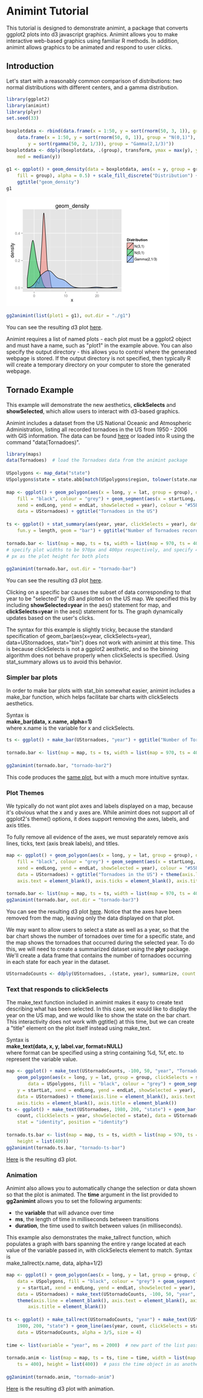 Animint Tutorial
========================================================

This tutorial is designed to demonstrate animint, a package that converts ggplot2 plots into d3 javascript graphics. Animint allows you to make interactive web-based graphics using familiar R methods. In addition, animint allows graphics to be animated and respond to user clicks.


Introduction 
---------------------------------------------------------
Let's start with a reasonably common comparison of distributions: two normal distributions with different centers, and a gamma distribution. 


```r
library(ggplot2)
library(animint)
library(plyr)
set.seed(33)

boxplotdata <- rbind(data.frame(x = 1:50, y = sort(rnorm(50, 3, 1)), group = "N(3,1)"), 
    data.frame(x = 1:50, y = sort(rnorm(50, 0, 1)), group = "N(0,1)"), data.frame(x = 1:50, 
        y = sort(rgamma(50, 2, 1/3)), group = "Gamma(2,1/3)"))
boxplotdata <- ddply(boxplotdata, .(group), transform, ymax = max(y), ymin = min(y), 
    med = median(y))

g1 <- ggplot() + geom_density(data = boxplotdata, aes(x = y, group = group, 
    fill = group), alpha = 0.5) + scale_fill_discrete("Distribution") + xlab("x") + 
    ggtitle("geom_density")
g1
```

![plot of chunk unnamed-chunk-1](figure/unnamed-chunk-1.png) 

```r
gg2animint(list(plot1 = g1), out.dir = "./g1")
```


You can see the resulting d3 plot [here](g1/index.html).

Animint requires a list of named plots - each plot must be a ggplot2 object and must have a name, such as "plot1" in the example above. You can also specify the output directory - this allows you to control where the generated webpage is stored. If the output directory is not specified, then typically R will create a temporary directory on your computer to store the generated webpage. 


Tornado Example
----------------------------------------------------------
This example will demonstrate the new aesthetics, **clickSelects** and **showSelected**, which allow users to interact with d3-based graphics. 

Animint includes a dataset from the US National Oceanic and Atmospheric Administration, listing all recorded tornadoes in the US from 1950 - 2006 with GIS information. The data can be found [here](http://www.spc.noaa.gov/wcm/#data) or loaded into R using the command "data(Tornadoes)". 


```r
library(maps)
data(Tornadoes)  # load the Tornadoes data from the animint package

USpolygons <- map_data("state")
USpolygons$state = state.abb[match(USpolygons$region, tolower(state.name))]

map <- ggplot() + geom_polygon(aes(x = long, y = lat, group = group), data = USpolygons, 
    fill = "black", colour = "grey") + geom_segment(aes(x = startLong, y = startLat, 
    xend = endLong, yend = endLat, showSelected = year), colour = "#55B1F7", 
    data = UStornadoes) + ggtitle("Tornadoes in the US")

ts <- ggplot() + stat_summary(aes(year, year, clickSelects = year), data = UStornadoes, 
    fun.y = length, geom = "bar") + ggtitle("Number of Tornadoes recorded in the US, 1950-2006")

tornado.bar <- list(map = map, ts = ts, width = list(map = 970, ts = 400), height = list(400))
# specify plot widths to be 970px and 400px respectively, and specify 400
# px as the plot height for both plots

gg2animint(tornado.bar, out.dir = "tornado-bar")
```

You can see the resulting d3 plot [here](tornado-bar/index.html). 

Clicking on a specific bar causes the subset of data corresponding to that year to be "selected" by d3 and plotted on the US map. We specified this by including **showSelected=year** in the aes() statement for map, and **clickSelects=year** in the aes() statement for ts. The graph dynamically updates based on the user's clicks. 

The syntax for this example is slightly tricky, because the standard specification of geom\_bar(aes(x=year, clickSelects=year), data=UStornadoes, stat="bin") does not work with animint at this time. This is because clickSelects is not a ggplot2 aesthetic, and so the binning algorithm does not behave properly when clickSelects is specified. Using stat\_summary allows us to avoid this behavior. 


### Simpler bar plots
In order to make bar plots with stat\_bin somewhat easier, animint includes a make\_bar function, which helps facilitate bar charts with clickSelects aesthetics. 

Syntax is  
**make\_bar(data, x.name, alpha=1)**  
where x.name is the variable for x and clickSelects. 


```r
ts <- ggplot() + make_bar(UStornadoes, "year") + ggtitle("Number of Tornadoes recorded in the US, 1950-2006")

tornado.bar <- list(map = map, ts = ts, width = list(map = 970, ts = 400), height = list(400))

gg2animint(tornado.bar, "tornado-bar2")
```

This code produces the [same plot](tornado-bar2/index.html), but with a much more intuitive syntax. 

### Plot Themes
We typically do not want plot axes and labels displayed on a map, because it's obvious what the x and y axes are. While animint does not support all of ggplot2's theme() options, it does support removing the axes, labels, and axis titles. 

To fully remove all evidence of the axes, we must separately remove axis lines, ticks, text (axis break labels), and titles. 

```r
map <- ggplot() + geom_polygon(aes(x = long, y = lat, group = group), data = USpolygons, 
    fill = "black", colour = "grey") + geom_segment(aes(x = startLong, y = startLat, 
    xend = endLong, yend = endLat, showSelected = year), colour = "#55B1F7", 
    data = UStornadoes) + ggtitle("Tornadoes in the US") + theme(axis.line = element_blank(), 
    axis.text = element_blank(), axis.ticks = element_blank(), axis.title = element_blank())

tornado.bar <- list(map = map, ts = ts, width = list(map = 970, ts = 400), height = list(400))
gg2animint(tornado.bar, out.dir = "tornado-bar3")
```

You can see the resulting d3 plot [here](tornado-bar2/index.html). Notice that the axes have been removed from the map, leaving only the data displayed on that plot. 


We may want to allow users to select a state as well as a year, so that the bar chart shows the number of tornadoes over time for a specific state, and the map shows the tornadoes that occurred during the selected year. To do this, we will need to create a summarized dataset using the **plyr** package. We'll create a data frame that contains the number of tornadoes occurring in each state for each year in the dataset. 

```r
UStornadoCounts <- ddply(UStornadoes, .(state, year), summarize, count = length(state))
```


### Text that responds to clickSelects
The make\_text function included in animint makes it easy to create text describing what has been selected. In this case, we would like to display the year on the US map, and we would like to show the state on the bar chart. This interactivity does not work with ggtitle() at this time, but we can create a "title" element on the plot itself instead using make\_text.  

Syntax is  
**make\_text(data, x, y, label.var, format=NULL)**  
where format can be specified using a string containing %d, %f, etc. to represent the variable value.

```r
map <- ggplot() + make_text(UStornadoCounts, -100, 50, "year", "Tornadoes in %d") + 
    geom_polygon(aes(x = long, y = lat, group = group, clickSelects = state), 
        data = USpolygons, fill = "black", colour = "grey") + geom_segment(aes(x = startLong, 
    y = startLat, xend = endLong, yend = endLat, showSelected = year), colour = "#55B1F7", 
    data = UStornadoes) + theme(axis.line = element_blank(), axis.text = element_blank(), 
    axis.ticks = element_blank(), axis.title = element_blank())
ts <- ggplot() + make_text(UStornadoes, 1980, 200, "state") + geom_bar(aes(year, 
    count, clickSelects = year, showSelected = state), data = UStornadoCounts, 
    stat = "identity", position = "identity")

tornado.ts.bar <- list(map = map, ts = ts, width = list(map = 970, ts = 400), 
    height = list(400))
gg2animint(tornado.ts.bar, "tornado-ts-bar")
```

[Here](tornado-ts-bar/index.html) is the resulting d3 plot.

### Animation
Animint also allows you to automatically change the selection or data shown so that the plot is animated. The **time** argument in the list provided to **gg2animint** allows you to set the following arguments: 
* the **variable** that will advance over time
* **ms**, the length of time in milliseconds between transitions
* **duration**, the time used to switch between values (in milliseconds).

This example also demonstrates the make\_tallrect function, which populates a graph with bars spanning the entire y range located at each value of the variable passed in, with clickSelects element to match. Syntax is  
make\_tallrect(x.name, data, alpha=1/2)


```r
map <- ggplot() + geom_polygon(aes(x = long, y = lat, group = group, clickSelects = state), 
    data = USpolygons, fill = "black", colour = "grey") + geom_segment(aes(x = startLong, 
    y = startLat, xend = endLong, yend = endLat, showSelected = year), colour = "#55B1F7", 
    data = UStornadoes) + make_text(UStornadoCounts, -100, 50, "year", "Tornadoes in %d") + 
    theme(axis.line = element_blank(), axis.text = element_blank(), axis.ticks = element_blank(), 
        axis.title = element_blank())

ts <- ggplot() + make_tallrect(UStornadoCounts, "year") + make_text(UStornadoes, 
    1980, 200, "state") + geom_line(aes(year, count, clickSelects = state, group = state), 
    data = UStornadoCounts, alpha = 3/5, size = 4)

time <- list(variable = "year", ms = 2000)  # new part of the list passed to gg2animint().

tornado.anim <- list(map = map, ts = ts, time = time, width = list(map = 970, 
    ts = 400), height = list(400))  # pass the time object in as another object in the main list. 

gg2animint(tornado.anim, "tornado-anim")
```


[Here](tornado-anim/index.html) is the resulting d3 plot with animation.
